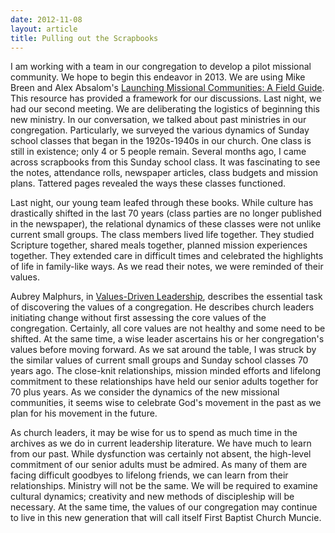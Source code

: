 ```yaml
---
date: 2012-11-08
layout: article
title: Pulling out the Scrapbooks
---
```


I am working with a team in our congregation to develop a pilot missional community. We hope to begin this endeavor in 2013. We are using Mike Breen and Alex Absalom's [Launching Missional Communities: A Field Guide](http://amazon.com/dp/B004349PLO "Launching Missional Communities: A Field Guide: Mike Breen, Alex Absalom: 9780982452196: Amazon.com: Books"). This resource has provided a framework for our discussions. Last night, we had our second meeting. We are deliberating the logistics of beginning this new ministry. In our conversation,  we talked about past ministries in our congregation. Particularly, we surveyed the various dynamics of Sunday school classes that began in the 1920s-1940s in our church. One class is still in existence; only 4 or 5 people remain. Several months ago, I came across scrapbooks from this Sunday school class. It was fascinating to see the notes, attendance rolls, newspaper articles, class budgets and mission plans. Tattered pages revealed the ways these classes functioned. 

Last night, our young team leafed through these books. While culture has drastically shifted in the last 70 years (class parties are no longer published in the newspaper), the relational dynamics of these classes were not unlike current small groups. The class members lived life together. They studied Scripture together, shared meals together, planned mission experiences together. They extended care in difficult times and celebrated the highlights of life in family-like ways. As we read their notes, we were reminded of their values. 

Aubrey Malphurs, in [Values-Driven Leadership](http://amazon.com/dp/080106516X "Values-Driven Leadership: Discovering and Developing Your Core Values for Ministry: Aubrey M. Malphurs: 9780801065163: Amazon.com: Books"), describes the essential task of discovering the values of a congregation. He describes church leaders initiating change without first assessing the core values of the congregation. Certainly, all core values are not healthy and some need to be shifted. At the same time, a wise leader ascertains his or her congregation's values before moving forward. As we sat around the table, I was struck by the similar values of current small groups and Sunday school classes 70 years ago. The close-knit relationships, mission minded efforts and lifelong commitment to these relationships have held our senior adults together for 70 plus years. As we consider the dynamics of the new missional communities, it seems wise to celebrate God's movement in the past as we plan for his movement in the future.

As church leaders, it may be wise for us to spend as much time in the archives as we do in current leadership literature. We have much to learn from our past. While dysfunction was certainly not absent, the high-level commitment of our senior adults must be admired. As many of them are facing difficult goodbyes to lifelong friends, we can learn from their relationships. Ministry will not be the same. We will be required to examine cultural dynamics; creativity and new methods of discipleship will be necessary. At the same time, the values of our congregation may continue to live in this new generation that will call itself First Baptist Church Muncie.
